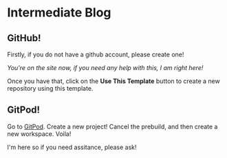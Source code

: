 # Intermediate Blog

## GitHub!

Firstly, if you do not have a github account, please create one!

_You're on the site now, if you need any help with this, I am right here!_

Once you have that, click on the **Use This Template** button to create a new repository using this template.

## GitPod!

Go to [GitPod](https://gitpod.io/). Create a new project! Cancel the prebuild, and then create a new workspace. Voila!

I'm here so if you need assitance, please ask!
